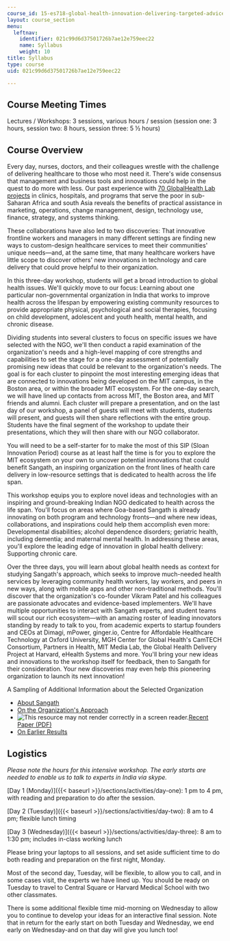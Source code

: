 ```yaml
---
course_id: 15-es718-global-health-innovation-delivering-targeted-advice-to-an-organization-in-the-field-spring-2015
layout: course_section
menu:
  leftnav:
    identifier: 021c99d6d37501726b7ae12e759eec22
    name: Syllabus
    weight: 10
title: Syllabus
type: course
uid: 021c99d6d37501726b7ae12e759eec22

---
```


Course Meeting Times
--------------------

Lectures / Workshops: 3 sessions, various hours / session (session one: 3 hours, session two: 8 hours, session three: 5 ½ hours)

Course Overview
---------------

Every day, nurses, doctors, and their colleagues wrestle with the challenge of delivering healthcare to those who most need it. There's wide consensus that management and business tools and innovations could help in the quest to do more with less. Our past experience with [70 GlobalHealth Lab projects](/courses/15-s07-globalhealth-lab-spring-2013/) in clinics, hospitals, and programs that serve the poor in sub-Saharan Africa and south Asia reveals the benefits of practical assistance in marketing, operations, change management, design, technology use, finance, strategy, and systems thinking.

These collaborations have also led to two discoveries: That innovative frontline workers and managers in many different settings are finding new ways to custom-design healthcare services to meet their communities' unique needs—and, at the same time, that many healthcare workers have little scope to discover others' new innovations in technology and care delivery that could prove helpful to their organization.

In this three-day workshop, students will get a broad introduction to global health issues. We'll quickly move to our focus: Learning about one particular non-governmental organization in India that works to improve health across the lifespan by empowering existing community resources to provide appropriate physical, psychological and social therapies, focusing on child development, adolescent and youth health, mental health, and chronic disease.

Dividing students into several clusters to focus on specific issues we have selected with the NGO, we'll then conduct a rapid examination of the organization's needs and a high-level mapping of core strengths and capabilities to set the stage for a one-day assessment of potentially promising new ideas that could be relevant to the organization's needs. The goal is for each cluster to pinpoint the most interesting emerging ideas that are connected to innovations being developed on the MIT campus, in the Boston area, or within the broader MIT ecosystem. For the one-day search, we will have lined up contacts from across MIT, the Boston area, and MIT friends and alumni. Each cluster will prepare a presentation, and on the last day of our workshop, a panel of guests will meet with students, students will present, and guests will then share reflections with the entire group. Students have the final segment of the workshop to update their presentations, which they will then share with our NGO collaborator.

You will need to be a self-starter for to make the most of this SIP (Sloan Innovation Period) course as at least half the time is for you to explore the MIT ecosystem on your own to uncover potential innovations that could benefit Sangath, an inspiring organization on the front lines of health care delivery in low-resource settings that is dedicated to health across the life span.

This workshop equips you to explore novel ideas and technologies with an inspiring and ground-breaking Indian NGO dedicated to health across the life span. You'll focus on areas where Goa-based Sangath is already innovating on both program and technology fronts—and where new ideas, collaborations, and inspirations could help them accomplish even more: Developmental disabilities; alcohol dependence disorders; geriatric health, including dementia; and maternal mental health. In addressing these areas, you'll explore the leading edge of innovation in global health delivery: Supporting chronic care.

Over the three days, you will learn about global health needs as context for studying Sangath's approach, which seeks to improve much-needed health services by leveraging community health workers, lay workers, and peers in new ways, along with mobile apps and other non-traditional methods. You'll discover that the organization's co-founder Vikram Patel and his colleagues are passionate advocates and evidence-based implementers. We'll have multiple opportunities to interact with Sangath experts, and student teams will scout our rich ecosystem—with an amazing roster of leading innovators standing by ready to talk to you, from academic experts to startup founders and CEOs at Dimagi, mPower, ginger.io, Centre for Affordable Healthcare Technology at Oxford University, MGH Center for Global Health's CamTECH Consortium, Partners in Health, MIT Media Lab, the Global Health Delivery Project at Harvard, eHealth Systems and more. You'll bring your new ideas and innovations to the workshop itself for feedback, then to Sangath for their consideration. Your new discoveries may even help this pioneering organization to launch its next innovation!

A Sampling of Additional Information about the Selected Organization

*   [About Sangath](http://mhinnovation.net/organisations/sangath)
*   [On the Organization's Approach](http://www.ted.com/talks/vikram_patel_mental_health_for_all_by_involving_all)
*   ![This resource may not render correctly in a screen reader.](/images/inacessible.gif)[Recent Paper (PDF)](http://sangath.com/images/file/SUNDAR-Vikram.pdf)
*   [On Earlier Results](http://www.ncbi.nlm.nih.gov/pmc/articles/PMC2636390/)

Logistics
---------

_Please note the hours for this intensive workshop. The early starts are needed to enable us to talk to experts in India via skype._

[Day 1 (Monday)]({{< baseurl >}}/sections/activities/day-one): 1 pm to 4 pm, with reading and preparation to do after the session.

[Day 2 (Tuesday)]({{< baseurl >}}/sections/activities/day-two): 8 am to 4 pm; flexible lunch timing

[Day 3 (Wednesday)]({{< baseurl >}}/sections/activities/day-three): 8 am to 1:30 pm; includes in-class working lunch

Please bring your laptops to all sessions, and set aside sufficient time to do both reading and preparation on the first night, Monday.

Most of the second day, Tuesday, will be flexible, to allow you to call, and in some cases visit, the experts we have lined up. You should be ready on Tuesday to travel to Central Square or Harvard Medical School with two other classmates.

There is some additional flexible time mid-morning on Wednesday to allow you to continue to develop your ideas for an interactive final session. Note that in return for the early start on both Tuesday and Wednesday, we end early on Wednesday-and on that day will give you lunch too!